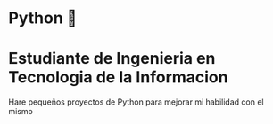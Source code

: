 
# Python 🐍
# Estudiante de Ingenieria en Tecnologia de la Informacion 

Hare pequeños proyectos de Python para mejorar mi habilidad con el mismo 



